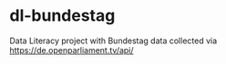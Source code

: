 # dl-bundestag
Data Literacy project with Bundestag data collected via https://de.openparliament.tv/api/
